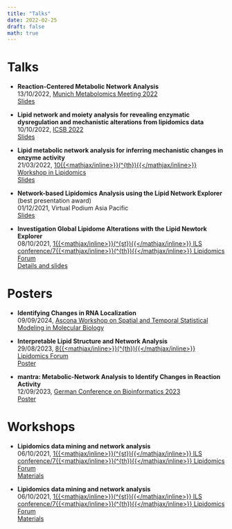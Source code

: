 ```yaml
---
title: "Talks"
date: 2022-02-25
draft: false
math: true
---
```


# Talks
* __Reaction-Centered Metabolic Network Analysis__\
	13/10/2022, [Munich Metabolomics Meeting 2022](https://www.munichmetabolomics.com/)\
	[Slides](/talks/MMM_2022.pdf)

* __Lipid network and moiety analysis for revealing enzymatic dysregulation and mechanistic alterations from lipidomics data__\
	10/10/2022, [ICSB 2022](https://easychair.org/smart-program/ICSB2022/2022-10-10.html)\
	[Slides](/talks/LINEX_ICSB22.pdf)

* __Lipid metabolic network analysis for inferring mechanistic changes in enzyme activity__\
	21/03/2022, [10{{<mathjax/inline>}}\(^{th}\){{</mathjax/inline>}} Workshop in Lipidomics](http://www.cesam.ua.pt/files/FOODLIPIDOMICS2.pdf)\
	[Slides](/talks/LINEX_FoodLipidomicsAveiro.pdf)


<!-- line breaks require double trailing space !-->
* __Network-based Lipidomics Analysis using the Lipid Network Explorer__ (best presentation award)\
	01/12/2021, Virtual Podium Asia Pacific\
	[Slides](https://docs.google.com/presentation/d/1HZsBA1jRg4-gxg0PMUwjOLBoirgjb9Lqjtr_1TUEAJM/edit?usp=sharing)

*  __Investigation Global Lipidome Alterations with the Lipid Newtork Explorer__\
	08/10/2021, [1{{<mathjax/inline>}}\(^{st}\){{</mathjax/inline>}} ILS conference/7{{<mathjax/inline>}}\(^{th}\){{</mathjax/inline>}} Lipidomics Forum](https://ils2021.org/program#ils-friday)\
	[Details and slides](https://exbio.wzw.tum.de/ils2021/)

# Posters
* __Identifying Changes in RNA Localization__\
    09/09/2024, [Ascona Workshop on Spatial and Temporal Statistical Modeling in Molecular Biology](https://www.huber.embl.de/group/events/ascona2024.html)

* __Interpretable Lipid Structure and Network Analysis__\
	29/08/2023, [8{{<mathjax/inline>}}\(^{th}\){{</mathjax/inline>}} Lipidomics Forum](https://ilsconf.org)\
	[Poster](/talks/LINEX2_ILS2023.pdf)

*  __mantra: Metabolic-Network Analysis to Identify Changes in Reaction Activity__\
	12/09/2023, [German Conference on Bioinformatics 2023](https://gcb2023.de/)\
	[Poster](/talks/mantra_GCB2023.pdf)


# Workshops
*  __Lipidomics data mining and network analysis__\
	06/10/2021, [1{{<mathjax/inline>}}\(^{st}\){{</mathjax/inline>}} ILS conference/7{{<mathjax/inline>}}\(^{th}\){{</mathjax/inline>}} Lipidomics Forum](https://ils2021.org/workshops)\
	[Materials](https://exbio.wzw.tum.de/ils2021/)

*  __Lipidomics data mining and network analysis__\
	06/10/2021, [1{{<mathjax/inline>}}\(^{st}\){{</mathjax/inline>}} ILS conference/7{{<mathjax/inline>}}\(^{th}\){{</mathjax/inline>}} Lipidomics Forum](https://ils2021.org/workshops)\
	[Materials](https://exbio.wzw.tum.de/ils2021/)

